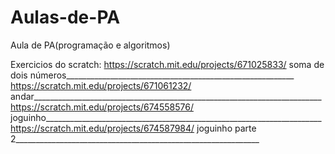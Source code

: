 # Aulas-de-PA
Aula de PA(programação e algoritmos)


Exercicios do scratch:
https://scratch.mit.edu/projects/671025833/ soma de dois números_________________________________________________________
https://scratch.mit.edu/projects/671061232/ andar________________________________________________________________________
https://scratch.mit.edu/projects/674558576/ joguinho_____________________________________________________________________
https://scratch.mit.edu/projects/674587984/ joguinho parte 2_____________________________________________________________
